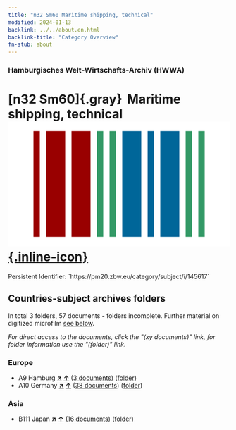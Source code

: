 ```yaml
---
title: "n32 Sm60 Maritime shipping, technical"
modified: 2024-01-13
backlink: ../../about.en.html
backlink-title: "Category Overview"
fn-stub: about
---
```


### Hamburgisches Welt-Wirtschafts-Archiv (HWWA)

# [n32 Sm60]{.gray}&#8201; Maritime shipping, technical &#160; [![Wikidata](/images/Wikidata-logo.svg "Wikidata"){.inline-icon}](http://www.wikidata.org/entity/Q104711204)

<div class="hint">Persistent Identifier: `https://pm20.zbw.eu/category/subject/i/145617`</div>







## Countries-subject archives folders







In total 3 folders, 57 documents - folders incomplete. Further material on digitized microfilm [see below](#filmsections).

_For direct access to the documents, click the "(xy documents)" link, for folder information use the "(folder)" link._



### Europe

- A9 Hamburg [**&nearr;**](../../../geo/i/140905/about.en.html "Hamburg (all folders)") [**&uarr;**](../../../geo/about.en.html#A9 "Country category system") (<a href="https://pm20.zbw.eu/iiifview/folder/sh/140905,145617" title="about: Hamburg : Maritime shipping, technical" target="_blank">3 documents</a>) ([folder](../../../../folder/sh/1409xx/140905/1456xx/145617/about.en.html))
- A10 Germany [**&nearr;**](../../../geo/i/126128/about.en.html "Germany (all folders)") [**&uarr;**](../../../geo/about.en.html#A10 "Country category system") (<a href="https://pm20.zbw.eu/iiifview/folder/sh/126128,145617" title="about: Germany : Maritime shipping, technical" target="_blank">38 documents</a>) ([folder](../../../../folder/sh/1261xx/126128/1456xx/145617/about.en.html))

### Asia

- B111 Japan [**&nearr;**](../../../geo/i/141272/about.en.html "Japan (all folders)") [**&uarr;**](../../../geo/about.en.html#B111 "Country category system") (<a href="https://pm20.zbw.eu/iiifview/folder/sh/141272,145617" title="about: Japan : Maritime shipping, technical" target="_blank">16 documents</a>) ([folder](../../../../folder/sh/1412xx/141272/1456xx/145617/about.en.html))



<a id="filmsections" />













